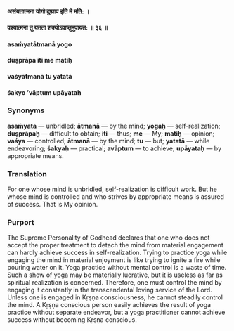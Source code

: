 #### असंयतात्मना योगो दुष्प्राप इति मे मति: ।
#### वश्यात्मना तु यतता शक्योऽवाप्तुमुपायत: ॥ ३६ ॥

#### asaṁyatātmanā yogo
#### duṣprāpa iti me matiḥ
#### vaśyātmanā tu yatatā
#### śakyo ’vāptum upāyataḥ

### Synonyms

**asaṁyata** — unbridled; **ātmanā** — by the mind; **yogaḥ** — self-realization; **duṣprāpaḥ** — difficult to obtain; **iti** — thus; **me** — My; **matiḥ** — opinion; **vaśya** — controlled; **ātmanā** — by the mind; **tu** — but; **yatatā** — while endeavoring; **śakyaḥ** — practical; **avāptum** — to achieve; **upāyataḥ** — by appropriate means.

### Translation

For one whose mind is unbridled, self-realization is difficult work. But he whose mind is controlled and who strives by appropriate means is assured of success. That is My opinion.

### Purport

The Supreme Personality of Godhead declares that one who does not accept the proper treatment to detach the mind from material engagement can hardly achieve success in self-realization. Trying to practice yoga while engaging the mind in material enjoyment is like trying to ignite a fire while pouring water on it. Yoga practice without mental control is a waste of time. Such a show of yoga may be materially lucrative, but it is useless as far as spiritual realization is concerned. Therefore, one must control the mind by engaging it constantly in the transcendental loving service of the Lord. Unless one is engaged in Kṛṣṇa consciousness, he cannot steadily control the mind. A Kṛṣṇa conscious person easily achieves the result of yoga practice without separate endeavor, but a yoga practitioner cannot achieve success without becoming Kṛṣṇa conscious.